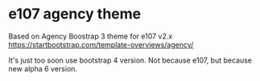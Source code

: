 # e107 agency theme

Based on Agency Boostrap 3 theme for e107 v2.x
https://startbootstrap.com/template-overviews/agency/

It's just too soon use bootstrap 4 version. Not because e107, but because new alpha 6 version.
																															
																															

